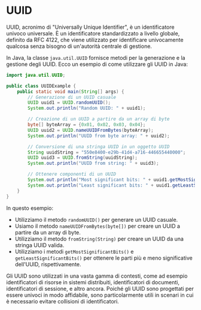 # UUID

UUID, acronimo di "Universally Unique Identifier", è un identificatore univoco universale. È un identificatore standardizzato a livello globale, definito da RFC 4122, che viene utilizzato per identificare univocamente qualcosa senza bisogno di un'autorità centrale di gestione.

In Java, la classe `java.util.UUID` fornisce metodi per la generazione e la gestione degli UUID. Ecco un esempio di come utilizzare gli UUID in Java:

```java
import java.util.UUID;

public class UUIDExample {
    public static void main(String[] args) {
        // Generazione di un UUID casuale
        UUID uuid1 = UUID.randomUUID();
        System.out.println("Random UUID: " + uuid1);

        // Creazione di un UUID a partire da un array di byte
        byte[] byteArray = {0x01, 0x02, 0x03, 0x04};
        UUID uuid2 = UUID.nameUUIDFromBytes(byteArray);
        System.out.println("UUID from byte array: " + uuid2);

        // Conversione di una stringa UUID in un oggetto UUID
        String uuidString = "550e8400-e29b-41d4-a716-446655440000";
        UUID uuid3 = UUID.fromString(uuidString);
        System.out.println("UUID from string: " + uuid3);

        // Ottenere componenti di un UUID
        System.out.println("Most significant bits: " + uuid1.getMostSignificantBits());
        System.out.println("Least significant bits: " + uuid1.getLeastSignificantBits());
    }
}
```

In questo esempio:

- Utilizziamo il metodo `randomUUID()` per generare un UUID casuale.
- Usiamo il metodo `nameUUIDFromBytes(byte[])` per creare un UUID a partire da un array di byte.
- Utilizziamo il metodo `fromString(String)` per creare un UUID da una stringa UUID valida.
- Utilizziamo i metodi `getMostSignificantBits()` e `getLeastSignificantBits()` per ottenere le parti più e meno significative dell'UUID, rispettivamente.

Gli UUID sono utilizzati in una vasta gamma di contesti, come ad esempio identificatori di risorse in sistemi distribuiti, identificatori di documenti, identificatori di sessione, e altro ancora. Poiché gli UUID sono progettati per essere univoci in modo affidabile, sono particolarmente utili in scenari in cui è necessario evitare collisioni di identificatori.
